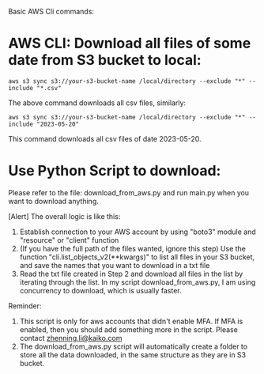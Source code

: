 Basic AWS Cli commands:

# AWS CLI: Download all files of some date from S3 bucket to local:
```
aws s3 sync s3://your-s3-bucket-name /local/directory --exclude "*" --include "*.csv"
```
The above command downloads all csv files, similarly:

```
aws s3 sync s3://your-s3-bucket-name /local/directory --exclude "*" --include "2023-05-20"
```
This command downloads all csv files of date 2023-05-20.


# Use Python Script to download:

Please refer to the file: download_from_aws.py and run main.py when you want to download anything.

[Alert] The overall logic is like this:
1. Establish connection to your AWS account by using "boto3" module and "resource" or "client" function 
2. (If you have the full path of the files wanted, ignore this step) Use the function "cli.list_objects_v2(**kwargs)"
   to list all files in your S3 bucket, and save the names that you want to download in a txt file
3. Read the txt file created in Step 2 and download all files in the list by iterating through the list. In my script
   download_from_aws.py, I am using concurrency to download, which is usually faster.

Reminder:
1. This script is only for aws accounts that didn't enable MFA. If MFA is enabled, then you should add something more in
   the script. Please contact zhenning.li@kaiko.com
2. The download_from_aws.py script will automatically create a folder to store all the data downloaded, in the same
   structure as they are in S3 bucket.
